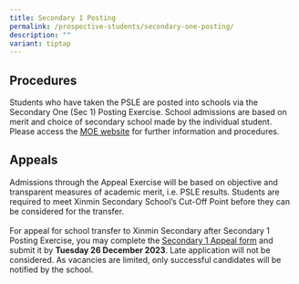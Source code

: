 ```yaml
---
title: Secondary 1 Posting
permalink: /prospective-students/secondary-one-posting/
description: ""
variant: tiptap
---
```

<h2>Procedures</h2><p>Students who have taken the PSLE are posted into schools via the Secondary One (Sec 1) Posting Exercise. School admissions are based on merit and choice of secondary school made by the individual student. Please access the <a href="https://www.moe.gov.sg/secondary/s1-posting/results/appeal-for-school-transfer" rel="noopener noreferrer nofollow" target="_blank">MOE website</a> for further information and procedures.</p><h2>Appeals</h2><p>Admissions through the Appeal Exercise will be based on objective and transparent measures of academic merit, i.e. PSLE results. Students are required to meet Xinmin Secondary School’s Cut-Off Point before they can be considered for the transfer. <br><br>For appeal for school transfer to Xinmin Secondary after Secondary 1 Posting Exercise, you may complete the <a href="https://form.gov.sg/655ef39de45d020012b44904" rel="noopener noreferrer nofollow" target="_blank">Secondary 1 Appeal form</a> and submit it by <strong>Tuesday 26 December 2023</strong>. Late application will not be considered. As vacancies are limited, only successful candidates will be notified by the school.</p>